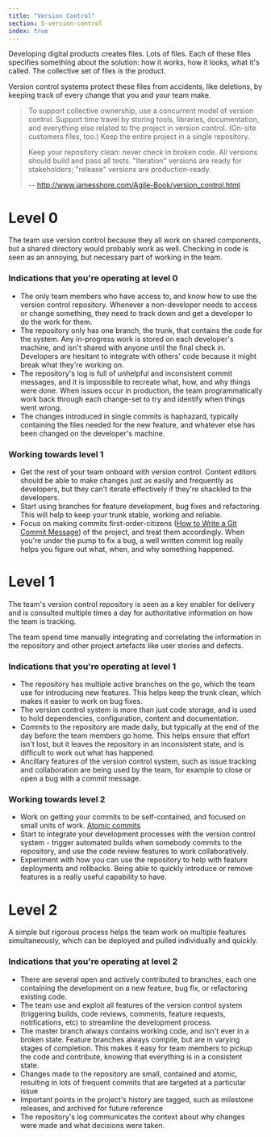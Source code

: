 ```yaml
---
title: "Version Control"
section: 5-version-control
index: true
---
```


Developing digital products creates files. Lots of files.
Each of these files specifies something about the solution: how it works, how it looks, what it's called.
The collective set of files *is* the product.

Version control systems protect these files from accidents, like deletions, by keeping track of every change that you and your team make.


>To support collective ownership, use a concurrent model of version control.
>Support time travel by storing tools, libraries, documentation, and
>everything else related to the project in version control. (On-site customers
>files, too.) Keep the entire project in a single repository.
>
>Keep your repository clean: never check in broken code. All versions should
>build and pass all tests. "Iteration" versions are ready for stakeholders;
>"release" versions are production-ready.
>
>  -- http://www.jamesshore.com/Agile-Book/version_control.html


# Level 0

The team use version control because they all work on shared components, but a shared directory would probably work as well. Checking in code is seen as an annoying, but necessary part of working in the team.

### Indications that you're operating at level 0

 - The only team members who have access to, and know how to use the version control repository. Whenever a non-developer needs to access or change something, they need to track down and get a developer to do the work for them.
 - The repository only has one branch, the trunk, that contains the code for the system. Any in-progress work is stored on each developer's machine, and isn't shared with anyone until the final check in. Developers are hesitant to integrate with others' code because it might break what they're working on.
 - The repository's log is full of unhelpful and inconsistent commit messages, and it is impossible to recreate what, how, and why things were done. When issues occur in production, the team programmatically work back through each change-set to try and identify when things went wrong.
 - The changes introduced in single commits is haphazard, typically containing the files needed for the new feature, and whatever else has been changed on the developer's machine.


### Working towards level 1

 - Get the rest of your team onboard with version control. Content editors should be able to make changes just as easily and frequently as developers, but they can't iterate effectively if they're shackled to the developers.
 - Start using branches for feature development, bug fixes and refactoring. This will help to keep your trunk stable, working and reliable.
 - Focus on making commits first-order-citizens ([How to Write a Git Commit Message](http://chris.beams.io/posts/git-commit/)) of the project, and treat them accordingly. When you're under the pump to fix a bug, a well written commit log really helps you figure out what, when, and why something happened.

# Level 1

The team's version control repository is seen as a key enabler for delivery and is consulted multiple times a day for authoritative information on how the team is tracking.

The team spend time manually integrating and correlating the information in the repository and other project artefacts like user stories and defects.

### Indications that you're operating at level 1

- The repository has multiple active branches on the go, which the team use for introducing new features. This helps keep the trunk clean, which makes it easier to work on bug fixes.
- The version control system is more than just code storage, and is used to hold dependencies, configuration, content and documentation.
- Commits to the repository are made daily, but typically at the end of the day before the team members go home. This helps ensure that effort isn't lost, but it leaves the repository in an inconsistent state, and is difficult to work out what has happened.
- Ancillary features of the version control system, such as issue tracking and collaboration are being used by the team, for example to close or open a bug with a commit message.


### Working towards level 2

 - Work on getting your commits to be self-contained, and focused on small units of work. [Atomic commits](http://www.freshconsulting.com/atomic-commits/)
 - Start to integrate your development processes with the version control system - trigger automated builds when somebody commits to the repository, and use the code review features to work collaboratively.
 - Experiment with how you can use the repository to help with feature deployments and rollbacks. Being able to quickly introduce or remove features is a really useful capability to have.


# Level 2

A simple but rigorous process helps the team work on multiple features simultaneously, which can be deployed and pulled individually and quickly.

### Indications that you're operating at level 2

- There are several open and actively contributed to branches, each one containing the development on a new feature, bug fix, or refactoring existing code.
- The team use and exploit all features of the version control system (triggering builds, code reviews, comments, feature requests, notifications, etc)  to streamline the development process.
- The master branch always contains working code, and isn't ever in a broken state. Feature branches always compile, but are in varying stages of completion. This makes it easy for team members to pickup the code and contribute, knowing that everything is in a consistent state.
- Changes made to the repository are small, contained and atomic, resulting in lots of frequent commits that are targeted at a particular issue
- Important points in the project's history are tagged, such as milestone releases, and archived for future reference
- The repository's log communicates the context about why changes were made and what decisions were taken.

